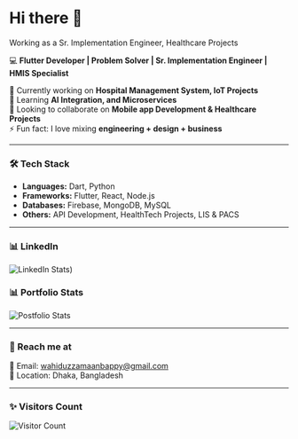 # Hi there 👋

Working as a Sr. Implementation Engineer, Healthcare Projects

💻 **Flutter Developer | Problem Solver | Sr. Implementation Engineer | HMIS Specialist**  

🔭 Currently working on **Hospital Management System, IoT Projects**  
🌱 Learning **AI Integration, and Microservices**  
👯 Looking to collaborate on **Mobile app Development & Healthcare Projects**  
⚡ Fun fact: I love mixing **engineering + design + business**  

---

### 🛠️ Tech Stack  
- **Languages:** Dart, Python
- **Frameworks:** Flutter, React, Node.js
- **Databases:** Firebase, MongoDB, MySQL 
- **Others:** API Development, HealthTech Projects, LIS & PACS  

---

### 📊 LinkedIn 

![LinkedIn Stats](www.linkedin.com/in/md-wahiduzzaman-bappy-a64ab91a7))   

### 📊 Portfolio Stats  

![Postfolio Stats]([https://github-readme-stats.vercel.app/api?username=YOURUSERNAME&show_icons=true&theme=tokyonight](https://md-wahiduzzaman-bappy.vercel.app/))   

---

### 🔗 Reach me at  
📧 Email: wahiduzzamaanbappy@gmail.com  
📍 Location: Dhaka, Bangladesh  

---

### ✨ Visitors Count  
![Visitor Count](https://komarev.com/ghpvc/?username=wahiduzzamanbappy&color=blue)  
